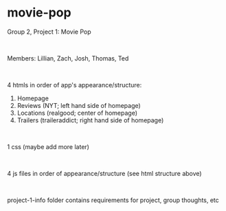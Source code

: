 # movie-pop

Group 2, Project 1: Movie Pop

<br>

Members: Lillian, Zach, Josh, Thomas, Ted

<br>

4 htmls in order of app's appearance/structure:
<br>
1. Homepage
2. Reviews (NYT; left hand side of homepage)
3. Locations (realgood; center of homepage)
4. Trailers (traileraddict; right hand side of homepage)

<br>

1 css (maybe add more later)

<br>

4 js files in order of appearance/structure (see html structure above)

<br>

project-1-info folder contains requirements for project, group thoughts, etc




